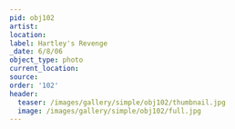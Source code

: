 ```yaml
---
pid: obj102
artist:
location:
label: Hartley's Revenge
_date: 6/8/06
object_type: photo
current_location:
source:
order: '102'
header:
  teaser: /images/gallery/simple/obj102/thumbnail.jpg
  image: /images/gallery/simple/obj102/full.jpg
---
```

